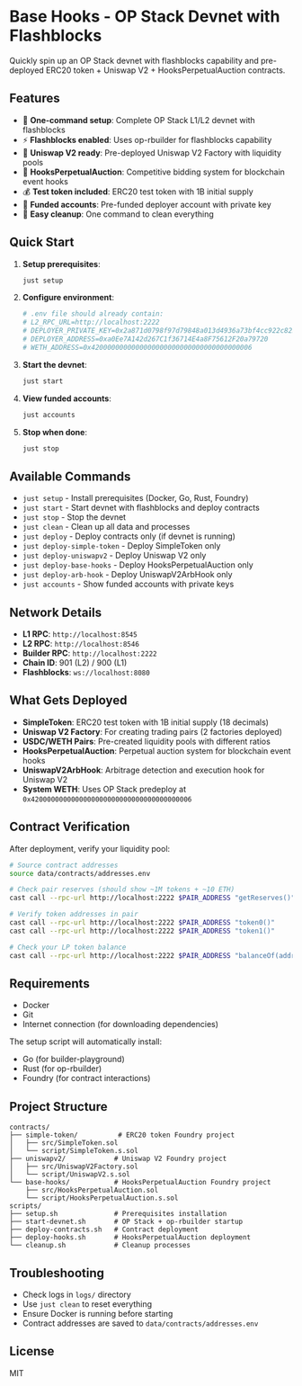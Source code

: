 # Base Hooks - OP Stack Devnet with Flashblocks

Quickly spin up an OP Stack devnet with flashblocks capability and pre-deployed ERC20 token + Uniswap V2 + HooksPerpetualAuction contracts.

## Features

- 🚀 **One-command setup**: Complete OP Stack L1/L2 devnet with flashblocks
- ⚡ **Flashblocks enabled**: Uses op-rbuilder for flashblocks capability
- 🦄 **Uniswap V2 ready**: Pre-deployed Uniswap V2 Factory with liquidity pools
- 🎯 **HooksPerpetualAuction**: Competitive bidding system for blockchain event hooks
- 💰 **Test token included**: ERC20 test token with 1B initial supply
- 🔑 **Funded accounts**: Pre-funded deployer account with private key
- 🧹 **Easy cleanup**: One command to clean everything

## Quick Start

1. **Setup prerequisites**:
   ```bash
   just setup
   ```

2. **Configure environment**:
   ```bash
   # .env file should already contain:
   # L2_RPC_URL=http://localhost:2222
   # DEPLOYER_PRIVATE_KEY=0x2a871d0798f97d79848a013d4936a73bf4cc922c825d33c1cf7073dff6d409c6
   # DEPLOYER_ADDRESS=0xa0Ee7A142d267C1f36714E4a8F75612F20a79720
   # WETH_ADDRESS=0x4200000000000000000000000000000000000006
   ```

3. **Start the devnet**:
   ```bash
   just start
   ```

4. **View funded accounts**:
   ```bash
   just accounts
   ```

5. **Stop when done**:
   ```bash
   just stop
   ```

## Available Commands

- `just setup` - Install prerequisites (Docker, Go, Rust, Foundry)
- `just start` - Start devnet with flashblocks and deploy contracts
- `just stop` - Stop the devnet
- `just clean` - Clean up all data and processes
- `just deploy` - Deploy contracts only (if devnet is running)
- `just deploy-simple-token` - Deploy SimpleToken only
- `just deploy-uniswapv2` - Deploy Uniswap V2 only
- `just deploy-base-hooks` - Deploy HooksPerpetualAuction only
- `just deploy-arb-hook` - Deploy UniswapV2ArbHook only
- `just accounts` - Show funded accounts with private keys

## Network Details

- **L1 RPC**: `http://localhost:8545`
- **L2 RPC**: `http://localhost:8546`
- **Builder RPC**: `http://localhost:2222`
- **Chain ID**: 901 (L2) / 900 (L1)
- **Flashblocks**: `ws://localhost:8080`

## What Gets Deployed

- **SimpleToken**: ERC20 test token with 1B initial supply (18 decimals)
- **Uniswap V2 Factory**: For creating trading pairs (2 factories deployed)
- **USDC/WETH Pairs**: Pre-created liquidity pools with different ratios
- **HooksPerpetualAuction**: Perpetual auction system for blockchain event hooks
- **UniswapV2ArbHook**: Arbitrage detection and execution hook for Uniswap V2
- **System WETH**: Uses OP Stack predeploy at `0x4200000000000000000000000000000000000006`

## Contract Verification

After deployment, verify your liquidity pool:

```bash
# Source contract addresses
source data/contracts/addresses.env

# Check pair reserves (should show ~1M tokens + ~10 ETH)
cast call --rpc-url http://localhost:2222 $PAIR_ADDRESS "getReserves()"

# Verify token addresses in pair
cast call --rpc-url http://localhost:2222 $PAIR_ADDRESS "token0()"
cast call --rpc-url http://localhost:2222 $PAIR_ADDRESS "token1()"

# Check your LP token balance
cast call --rpc-url http://localhost:2222 $PAIR_ADDRESS "balanceOf(address)" $DEPLOYER_ADDRESS
```

## Requirements

- Docker
- Git
- Internet connection (for downloading dependencies)

The setup script will automatically install:
- Go (for builder-playground)
- Rust (for op-rbuilder)
- Foundry (for contract interactions)

## Project Structure

```
contracts/
├── simple-token/          # ERC20 token Foundry project
│   ├── src/SimpleToken.sol
│   └── script/SimpleToken.s.sol
├── uniswapv2/            # Uniswap V2 Foundry project
│   ├── src/UniswapV2Factory.sol
│   └── script/UniswapV2.s.sol
└── base-hooks/           # HooksPerpetualAuction Foundry project
    ├── src/HooksPerpetualAuction.sol
    └── script/HooksPerpetualAuction.s.sol
scripts/
├── setup.sh              # Prerequisites installation
├── start-devnet.sh       # OP Stack + op-rbuilder startup
├── deploy-contracts.sh   # Contract deployment
├── deploy-hooks.sh       # HooksPerpetualAuction deployment
└── cleanup.sh            # Cleanup processes
```

## Troubleshooting

- Check logs in `logs/` directory
- Use `just clean` to reset everything
- Ensure Docker is running before starting
- Contract addresses are saved to `data/contracts/addresses.env`

## License

MIT